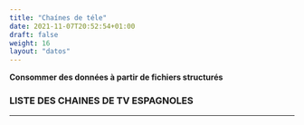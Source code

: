 ```yaml
---
title: "Chaínes de téle"
date: 2021-11-07T20:52:54+01:00
draft: false
weight: 16
layout: "datos"
---
```

**Consommer des données à partir de fichiers structurés**  
### LISTE DES CHAINES DE TV ESPAGNOLES
***

